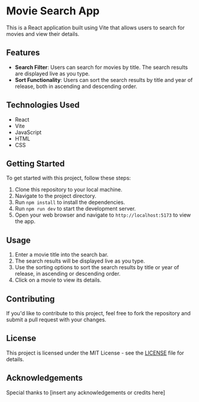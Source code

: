 # Movie Search App

This is a React application built using Vite that allows users to search for movies and view their details.

## Features

- **Search Filter**: Users can search for movies by title. The search results are displayed live as you type.
- **Sort Functionality**: Users can sort the search results by title and year of release, both in ascending and descending order.

## Technologies Used

- React
- Vite
- JavaScript
- HTML
- CSS

## Getting Started

To get started with this project, follow these steps:

1. Clone this repository to your local machine.
2. Navigate to the project directory.
3. Run `npm install` to install the dependencies.
4. Run `npm run dev` to start the development server.
5. Open your web browser and navigate to `http://localhost:5173` to view the app.

## Usage

1. Enter a movie title into the search bar.
2. The search results will be displayed live as you type.
3. Use the sorting options to sort the search results by title or year of release, in ascending or descending order.
4. Click on a movie to view its details.

## Contributing

If you'd like to contribute to this project, feel free to fork the repository and submit a pull request with your changes.

## License

This project is licensed under the MIT License - see the [LICENSE](LICENSE) file for details.

## Acknowledgements

Special thanks to [insert any acknowledgements or credits here]

